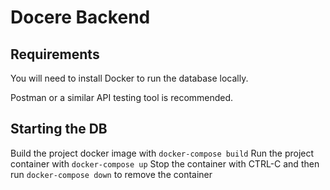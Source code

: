 # Docere Backend

## Requirements

You will need to install Docker to run the database locally.

Postman or a similar API testing tool is recommended.

## Starting the DB

Build the project docker image with `docker-compose build`
Run the project container with `docker-compose up`
Stop the container with CTRL-C and then run `docker-compose down` to remove the container
